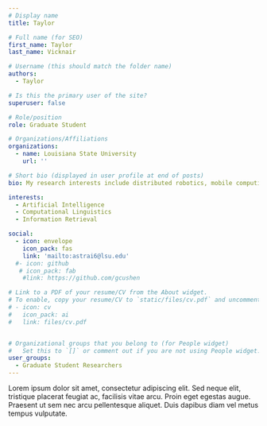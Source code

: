 ```yaml
---
# Display name
title: Taylor 

# Full name (for SEO)
first_name: Taylor 
last_name: Vicknair

# Username (this should match the folder name)
authors:
  - Taylor

# Is this the primary user of the site?
superuser: false

# Role/position
role: Graduate Student

# Organizations/Affiliations
organizations:
  - name: Louisiana State University
    url: ''

# Short bio (displayed in user profile at end of posts)
bio: My research interests include distributed robotics, mobile computing and programmable matter.

interests:
  - Artificial Intelligence
  - Computational Linguistics
  - Information Retrieval

social:
  - icon: envelope
    icon_pack: fas
    link: 'mailto:astrai6@lsu.edu'
  #- icon: github
   # icon_pack: fab
    #link: https://github.com/gcushen

# Link to a PDF of your resume/CV from the About widget.
# To enable, copy your resume/CV to `static/files/cv.pdf` and uncomment the lines below.
# - icon: cv
#   icon_pack: ai
#   link: files/cv.pdf


# Organizational groups that you belong to (for People widget)
#   Set this to `[]` or comment out if you are not using People widget.
user_groups:
  - Graduate Student Researchers
---
```



Lorem ipsum dolor sit amet, consectetur adipiscing elit. Sed neque elit, tristique placerat feugiat ac, facilisis vitae arcu. Proin eget egestas augue. Praesent ut sem nec arcu pellentesque aliquet. Duis dapibus diam vel metus tempus vulputate.

